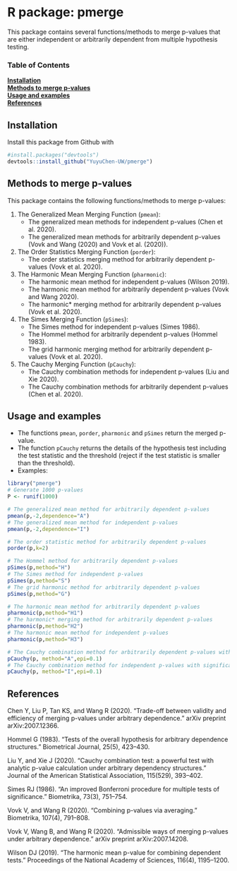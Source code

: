 # R package: pmerge 

This package contains several functions/methods to merge p-values that are either independent or arbitrarily dependent from multiple hypothesis testing.
### Table of Contents
**[Installation](#installation)**<br>
**[Methods to merge p-values](#Methods-to-merge-p-values)**<br>
**[Usage and examples](#usage-and-examples)**<br>
**[References](#references)**<br>
## Installation
Install this package from Github with 
```r
#install.packages("devtools")
devtools::install_github("YuyuChen-UW/pmerge")
```
## Methods to merge p-values
This package contains the following functions/methods to merge p-values:
1. The Generalized Mean Merging Function (`pmean`): 
   - The generalized mean methods for independent p-values (Chen et al. 2020).
   - The generalized mean methods for arbitrarily dependent p-values (Vovk and Wang (2020) and Vovk et al. (2020)).
2. The Order Statistics Merging Function (`porder`): 
   - The order statistics merging method for arbitrarily dependent p-values (Vovk et al. 2020).
3. The Harmonic Mean Merging Function (`pharmonic`): 
   - The harmonic mean method for independent p-values (Wilson 2019).
   - The harmonic mean method for arbitrarily dependent p-values (Vovk and Wang 2020).
   - The harmonic* merging method for arbitrarily dependent p-values (Vovk et al. 2020).
4. The Simes Merging Function (`pSimes`): 
   - The Simes method for independent p-values (Simes 1986).
   - The Hommel method for arbitrarily dependent p-values (Hommel 1983).
   - The grid harmonic merging method for arbitrarily dependent p-values (Vovk et al. 2020).
5. The Cauchy Merging Function (`pCauchy`): 
   - The Cauchy combination methods for independent p-values (Liu and Xie 2020).
   - The Cauchy combination methods for arbitrarily dependent p-values (Chen et al. 2020).
## Usage and examples
- The functions `pmean`, `porder`, `pharmonic` and `pSimes` return the merged p-value.
- The function `pCauchy` returns the details of the hypothesis test including the test statistic and the threshold (reject if the test statistic is smaller than the threshold).
- Examples:
```r
library("pmerge")
# Generate 1000 p-values
P <- runif(1000)

# The generalized mean method for arbitrarily dependent p-values
pmean(p,-2,dependence="A")
# The generalized mean method for independent p-values
pmean(p,-2,dependence="I")

# The order statistic method for arbitrarily dependent p-values
porder(p,k=2)

# The Hommel method for arbitrarily dependent p-values
pSimes(p,method="H")
# The Simes method for independent p-values
pSimes(p,method="S")
# The grid harmonic method for arbitrarily dependent p-values
pSimes(p,method="G")

# The harmonic mean method for arbitrarily dependent p-values
pharmonic(p,method="H1")
# The harmonic* merging method for arbitrarily dependent p-values
pharmonic(p,method="H2")
# The harmonic mean method for independent p-values
pharmonic(p,method="H3")

# The Cauchy combination method for arbitrarily dependent p-values with significance level 0.1
pCauchy(p, method="A",epi=0.1)
# The Cauchy combination method for independent p-values with significance level 0.1
pCauchy(p, method="I",epi=0.1)
```


## References
Chen Y, Liu P, Tan KS, and Wang R (2020). “Trade-off between validity and efficiency of merging p-values under arbitrary dependence.” arXiv preprint arXiv:2007.12366.

Hommel G (1983). “Tests of the overall hypothesis for arbitrary dependence structures.” Biometrical Journal, 25(5), 423–430.

Liu Y, and Xie J (2020). “Cauchy combination test: a powerful test with analytic p-value calculation under arbitrary dependency structures.” Journal of the American Statistical Association, 115(529), 393–402.

Simes RJ (1986). “An improved Bonferroni procedure for multiple tests of significance.” Biometrika, 73(3), 751–754.

Vovk V, and Wang R (2020). “Combining p-values via averaging.” Biometrika, 107(4), 791–808.

Vovk V, Wang B, and Wang R (2020). “Admissible ways of merging p-values under arbitrary dependence.” arXiv preprint arXiv:2007.14208.

Wilson DJ (2019). “The harmonic mean p-value for combining dependent tests.” Proceedings of the National Academy of Sciences, 116(4), 1195–1200.
